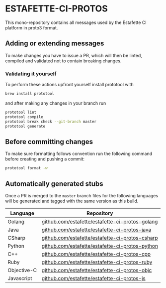 # ESTAFETTE-CI-PROTOS

This mono-repository contains all messages used by the Estafette CI platform in proto3 format.

## Adding or extending messages

To make changes you have to issue a PR, which will then be linted, compiled and validated not to contain breaking changes. 

### Validating it yourself

To perform these actions upfront yourself install prototool with

```bash
brew install prototool
```

and after making any changes in your branch run

```bash
prototool lint
prototool compile
prototool break check --git-branch master
prototool generate
```

## Before committing changes

To make sure formatting follows convention run the following command before creating and pushing a commit:

```bash
prototool format -w
```

## Automatically generated stubs

Once a PR is merged to the `master` branch files for the following languages will be generated and tagged with the same version as this build.

| Language    | Repository                                                                                                 |
| ----------- | ---------------------------------------------------------------------------------------------------------- |
| Golang      | [github.com/estafette/estafette-ci-protos-golang](https://github.com/estafette/estafette-ci-protos-golang) |
| Java        | [github.com/estafette/estafette-ci-protos-java](https://github.com/estafette/estafette-ci-protos-java)     |
| CSharp      | [github.com/estafette/estafette-ci-protos-csharp](https://github.com/estafette/estafette-ci-protos-csharp) |
| Python      | [github.com/estafette/estafette-ci-protos-python](https://github.com/estafette/estafette-ci-protos-python) |
| C++         | [github.com/estafette/estafette-ci-protos-cpp](https://github.com/estafette/estafette-ci-protos-cpp)       |
| Ruby        | [github.com/estafette/estafette-ci-protos-ruby](https://github.com/estafette/estafette-ci-protos-ruby)     |
| Objective-C | [github.com/estafette/estafette-ci-protos-objc](https://github.com/estafette/estafette-ci-protos-objc)     |
| Javascript  | [github.com/estafette/estafette-ci-protos-js](https://github.com/estafette/estafette-ci-protos-js)         |
